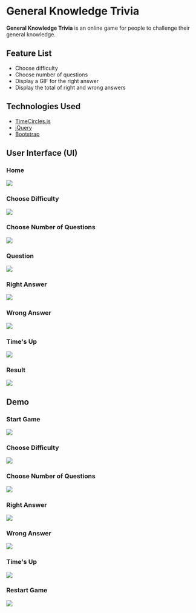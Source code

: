 # General Knowledge Trivia

**General Knowledge Trivia** is an online game for people to challenge their general knowledge.

## Feature List
* Choose difficulty
* Choose number of questions
* Display a GIF for the right answer
* Display the total of right and wrong answers

## Technologies Used
* [TimeCircles.js](http://git.wimbarelds.nl/TimeCircles)
* [jQuery](http://jquery.com/download/)
* [Bootstrap](https://getbootstrap.com/)

## User Interface (UI)
### Home
![](https://imgur.com/BygqbLt.png)
### Choose Difficulty
![](https://imgur.com/2XvKMYG.png)
### Choose Number of Questions
![](https://imgur.com/QWdE8TV.png)
### Question
![](https://imgur.com/sR7NUby.png)
### Right Answer
![](https://imgur.com/Bsv5aYA.png)
### Wrong Answer
![](https://imgur.com/WuajmOr.png)
### Time's Up
![](https://imgur.com/2v1MiFu.png)
### Result
![](https://imgur.com/E5vPnnP.png)

## Demo
### Start Game
![](https://imgur.com/eaBlG6k.gif)
### Choose Difficulty
![](https://imgur.com/rU7QWx8.gif)
### Choose Number of Questions
![](https://imgur.com/4vuYFK8.gif)
### Right Answer
![](https://imgur.com/EbQxg9R.gif)
### Wrong Answer
![](https://imgur.com/7qkwWrI.gif)
### Time's Up
![](https://imgur.com/Ah2scDi.gif)
### Restart Game
![](https://imgur.com/FNIuKgb.gif)
